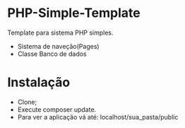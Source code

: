 # PHP-Simple-Template
Template para sistema PHP simples.
 - Sistema de naveção(Pages)
 - Classe Banco de dados
 
# Instalação
 - Clone;
 - Execute composer update.
 - Para ver a aplicação vá até: localhost/sua_pasta/public

